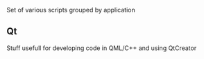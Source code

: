 Set of various scripts grouped by application

## Qt
Stuff usefull for developing code in QML/C++ and using QtCreator
